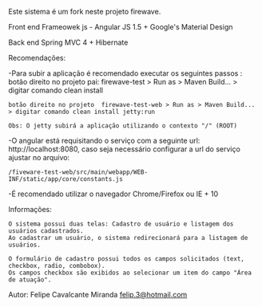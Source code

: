 Este sistema é um fork neste projeto firewave.

Front end
Frameowek js - Angular JS 1.5 + Google's Material Design 

Back end
Spring MVC 4 + Hibernate 

Recomendações:

-Para subir a aplicação é recomendado executar os seguintes passos :
	botão direito no projeto pai: firewave-test > Run as > Maven Build... > digitar comando clean install
	
	botão direito no projeto  firewave-test-web > Run as > Maven Build... > digitar comando clean install jetty:run	

	Obs: O jetty subirá a aplicação utilizando o contexto "/" (ROOT)

-O angular está requisitando o serviço com a seguinte url: http://localhost:8080, caso seja necessário configurar a url do serviço ajustar no arquivo:

	/fiveware-test-web/src/main/webapp/WEB-INF/static/app/core/constants.js

-É recomendado utilizar o navegador Chrome/Firefox ou IE + 10

Informações:

	O sistema possui duas telas: Cadastro de usuário e listagem dos usuários cadastrados.
	Ao cadastrar um usuário, o sistema redirecionará para a listagem de usuários.

	O formulário de cadastro possui todos os campos solicitados (text, checkbox, radio, combobox).
	Os campos checkbox são exibidos ao selecionar um item do campo "Área de atuação".

Autor:
Felipe Cavalcante Miranda
felip.3@hotmail.com